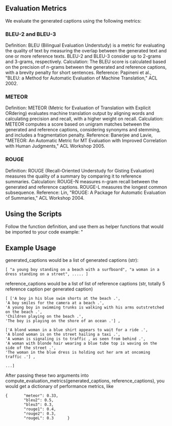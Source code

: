 ## Evaluation Metrics
We evaluate the generated captions using the following metrics:

### BLEU-2 and BLEU-3
Definition: BLEU (Bilingual Evaluation Understudy) is a metric for evaluating the quality of text by measuring the overlap between the generated text and one or more reference texts. BLEU-2 and BLEU-3 consider up to 2-grams and 3-grams, respectively.
Calculation: The BLEU score is calculated based on the precision of n-grams between the generated and reference captions, with a brevity penalty for short sentences.
Reference: Papineni et al., "BLEU: a Method for Automatic Evaluation of Machine Translation," ACL 2002.

### METEOR
Definition: METEOR (Metric for Evaluation of Translation with Explicit ORdering) evaluates machine translation output by aligning words and calculating precision and recall, with a higher weight on recall.
Calculation: METEOR computes a score based on unigram matches between the generated and reference captions, considering synonyms and stemming, and includes a fragmentation penalty.
Reference: Banerjee and Lavie, "METEOR: An Automatic Metric for MT Evaluation with Improved Correlation with Human Judgments," ACL Workshop 2005.

### ROUGE
Definition: ROUGE (Recall-Oriented Understudy for Gisting Evaluation) measures the quality of a summary by comparing it to reference summaries.
Calculation: ROUGE-N measures n-gram recall between the generated and reference captions. ROUGE-L measures the longest common subsequence.
Reference: Lin, "ROUGE: A Package for Automatic Evaluation of Summaries," ACL Workshop 2004.

## Using the Scripts
Follow the function definition, and use them as helper functions that would be imported to your code
example: "

## Example Usage 
generated_captions would be a list of generated captions (str):
```
[ "a young boy standing on a beach with a surfboard", "a woman in a dress standing on a street", ..... ]
```

reference_captions would be a list of list of reference captions (str, totally 5 reference caption per generated caption)
```
[ ['A boy in his blue swim shorts at the beach .',
'A boy smiles for the camera at a beach .',
'A young boy in swimming trunks is walking with his arms outstretched on the beach .',
'Children playing on the beach .',
'The boy is playing on the shore of an ocean .'] ,

['A blond woman in a blue shirt appears to wait for a ride .', 
'A blond woman is on the street hailing a taxi .',
'A woman is signaling is to traffic , as seen from behind .',
'A woman with blonde hair wearing a blue tube top is waving on the side of the street .', 
'The woman in the blue dress is holding out her arm at oncoming traffic .'] ,

...]
```

After passing these two arguments into compute_evaluation_metrics(generated_captions, reference_captions), you would get a dictionary of performance metrics, like
```
{       "meteor": 0.33,
        "bleu2": 0.5,
        "bleu3": 0.3,
        "rouge1": 0.4,
        "rouge2": 0.3,
        "rougeL": 0.3      }
```




